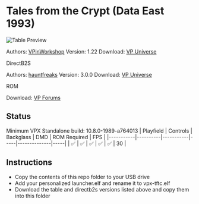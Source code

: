 # Tales from the Crypt (Data East 1993)

![Table Preview](https://vpuniverse.com/screenshots/monthly_2021_07/cab_tftc.jpg.1158b266c80c9ec2a3dbf4f557f6b8b3.jpg)

Authors: [VPinWorkshop](https://vpuniverse.com/profile/40692-vpinworkshop/)
Version: 1.22
Download: [VP Universe](https://vpuniverse.com/files/file/6933-tales-from-the-crypt-vpw-premium-data-east-1993/)

DirectB2S

Authors: [hauntfreaks](https://vpuniverse.com/profile/5216-hauntfreaks/)
Version: 3.0.0
Download: [VP Universe](https://vpuniverse.com/files/file/11194-tales-from-the-crypt-data-east-1993-b2s-with-full-dmd/)

ROM

Download: [VP Forums](https://www.vpforums.org/index.php?app=downloads&showfile=11340)

## Status 

Minimum VPX Standalone build: 10.8.0-1989-a764013
| Playfield | Controls | Backglass | DMD | ROM Required | FPS | 
|-----------|----------|-----------|-----|--------------|-----|
| :white_check_mark: | :white_check_mark: | :white_check_mark: | :white_check_mark: | :white_check_mark: | 30 |

## Instructions

- Copy the contents of this repo folder to your USB drive
- Add your personalized launcher.elf and rename it to vpx-tftc.elf
- Download the table and directb2s versions listed above and copy them into this folder